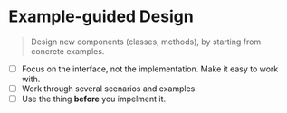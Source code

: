 # Example-guided Design

> Design new components (classes, methods), by starting from concrete examples.

- [ ] Focus on the interface, not the implementation. Make it easy to work with.
- [ ] Work through several scenarios and examples.
- [ ] Use the thing **before** you impelment it.